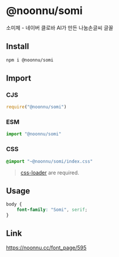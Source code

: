 # @noonnu/somi
소미체 - 네이버 클로바 AI가 만든 나눔손글씨 글꼴

## Install
```sh
npm i @noonnu/somi
```
## Import
### CJS
```js
require("@noonnu/somi")
```
### ESM
```js
import "@noonnu/somi"
```
### CSS 
```css
@import "~@noonnu/somi/index.css"
```
> [css-loader](https://github.com/webpack-contrib/css-loader) are required.

## Usage
```css
body {
    font-family: "Somi", serif;
}
```

## Link
https://noonnu.cc/font_page/595